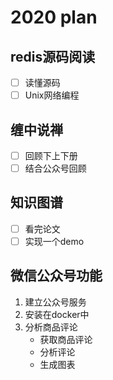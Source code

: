 # 2020 plan

## redis源码阅读

- [ ] 读懂源码
- [ ] Unix网络编程

## 缠中说禅

- [ ] 回顾下上下册
- [ ] 结合公众号回顾

## 知识图谱

- [ ] 看完论文
- [ ] 实现一个demo

## 微信公众号功能

1. 建立公众号服务
2. 安装在docker中
3. 分析商品评论
    - 获取商品评论
    - 分析评论
    - 生成图表
